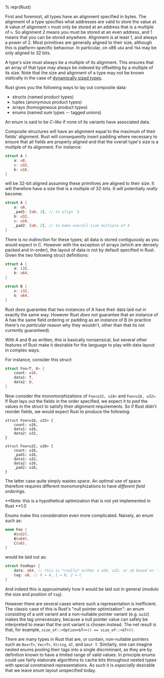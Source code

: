 % repr(Rust)

First and foremost, all types have an alignment specified in bytes. The
alignment of a type specifies what addresses are valid to store the value at. A
value of alignment `n` must only be stored at an address that is a multiple of
`n`. So alignment 2 means you must be stored at an even address, and 1 means
that you can be stored anywhere. Alignment is at least 1, and always a power of
2. Most primitives are generally aligned to their size, although this is
platform-specific behaviour. In particular, on x86 `u64` and `f64` may be only
aligned to 32 bits.

A type's size must always be a multiple of its alignment. This ensures that an
array of that type may always be indexed by offsetting by a multiple of its
size. Note that the size and alignment of a type may not be known
statically in the case of [dynamically sized types][dst].

Rust gives you the following ways to lay out composite data:

* structs (named product types)
* tuples (anonymous product types)
* arrays (homogeneous product types)
* enums (named sum types -- tagged unions)

An enum is said to be *C-like* if none of its variants have associated data.

Composite structures will have an alignment equal to the maximum
of their fields' alignment. Rust will consequently insert padding where
necessary to ensure that all fields are properly aligned and that the overall
type's size is a multiple of its alignment. For instance:

```rust
struct A {
    a: u8,
    c: u32,
    b: u16,
}
```

will be 32-bit aligned assuming these primitives are aligned to their size.
It will therefore have a size that is a multiple of 32-bits. It will potentially
*really* become:

```rust
struct A {
    a: u8,
    _pad1: [u8; 3], // to align `b`
    b: u32,
    c: u16,
    _pad2: [u8; 2], // to make overall size multiple of 4
}
```

There is *no indirection* for these types; all data is stored contiguously as
you would expect in C. However with the exception of arrays (which are densely
packed and in-order), the layout of data is not by default specified in Rust.
Given the two following struct definitions:

```rust
struct A {
    a: i32,
    b: u64,
}

struct B {
    x: i32,
    b: u64,
}
```

Rust *does* guarantee that two instances of A have their data laid out in
exactly the same way. However Rust *does not* guarantee that an instance of A
has the same field ordering or padding as an instance of B (in practice there's
no *particular* reason why they wouldn't, other than that its not currently
guaranteed).

With A and B as written, this is basically nonsensical, but several other
features of Rust make it desirable for the language to play with data layout in
complex ways.

For instance, consider this struct:

```rust
struct Foo<T, U> {
    count: u16,
    data1: T,
    data2: U,
}
```

Now consider the monomorphizations of `Foo<u32, u16>` and `Foo<u16, u32>`. If
Rust lays out the fields in the order specified, we expect it to *pad* the
values in the struct to satisfy their *alignment* requirements. So if Rust
didn't reorder fields, we would expect Rust to produce the following:

```rust,ignore
struct Foo<u16, u32> {
    count: u16,
    data1: u16,
    data2: u32,
}

struct Foo<u32, u16> {
    count: u16,
    _pad1: u16,
    data1: u32,
    data2: u16,
    _pad2: u16,
}
```

The latter case quite simply wastes space. An optimal use of space therefore
requires different monomorphizations to have *different field orderings*.

**Note: this is a hypothetical optimization that is not yet implemented in Rust
**1.0

Enums make this consideration even more complicated. Naively, an enum such as:

```rust
enum Foo {
    A(u32),
    B(u64),
    C(u8),
}
```

would be laid out as:

```rust
struct FooRepr {
    data: u64, // this is *really* either a u64, u32, or u8 based on `tag`
    tag: u8, // 0 = A, 1 = B, 2 = C
}
```

And indeed this is approximately how it would be laid out in general (modulo the
size and position of `tag`). 

However there are several cases where such a representation is inefficient. The
classic case of this is Rust's "null pointer optimization": an enum consisting
of a unit variant and a non-nullable pointer variant (e.g. `&u32`) makes the tag
unnecessary, because a null pointer value can safely be interpreted to mean that
the unit variant is chosen instead. The net result is that, for example,
`size_of::<Option<&T>>() == size_of::<&T>()`.

There are many types in Rust that are, or contain, non-nullable pointers such as
`Box<T>`, `Vec<T>`, `String`, `&T`, and `&mut T`. Similarly, one can imagine
nested enums pooling their tags into a single discriminant, as they are by
definition known to have a limited range of valid values. In principle enums could
use fairly elaborate algorithms to cache bits throughout nested types with
special constrained representations. As such it is *especially* desirable that
we leave enum layout unspecified today.

[dst]: exotic-sizes.html#dynamically-sized-types-(dsts)
